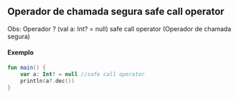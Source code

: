 
## Operador de chamada segura safe call operator

Obs: Operador ? (val a: Int? = null) safe call operator (Operador de chamada segura)

#### Exemplo

```kotlin
fun main() {
    var a: Int? = null //safe call operator
    println(a?.dec())
}
```